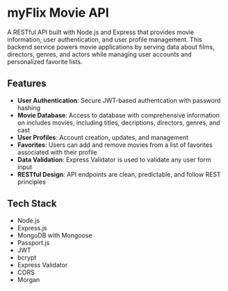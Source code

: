 # myFlix Movie API

A RESTful API built with Node.js and Express that provides movie information, user authentication, and user profile management.
This backend service powers movie applications by serving data about films, directors, genres, and actors while managing user accounts and personalized favorite lists.

## Features
- **User Authentication**: Secure JWT-based authentcation with password hashing
- **Movie Database**: Access to database with comprehensive information on includes movies, including titles, decriptions, directors, genres, and cast
- **User Profiles**: Account creation, updates, and management
- **Favorites**: Users can add and remove movies from a list of favorites associated with their profile
- **Data Validation**: Express Validator is used to validate any user form input
- **RESTful Design**: API endpoints are clean, predictable, and follow REST principles

## Tech Stack
- Node.js
- Express.js
- MongoDB with Mongoose
- Passport.js
- JWT
- bcrypt
- Express Validator
- CORS
- Morgan
